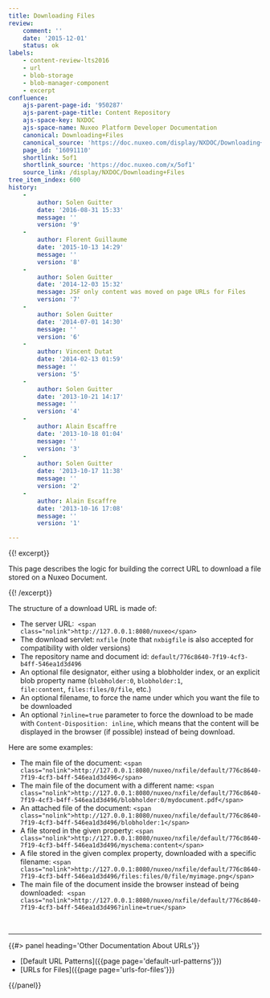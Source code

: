 ```yaml
---
title: Downloading Files
review:
    comment: ''
    date: '2015-12-01'
    status: ok
labels:
    - content-review-lts2016
    - url
    - blob-storage
    - blob-manager-component
    - excerpt
confluence:
    ajs-parent-page-id: '950287'
    ajs-parent-page-title: Content Repository
    ajs-space-key: NXDOC
    ajs-space-name: Nuxeo Platform Developer Documentation
    canonical: Downloading+Files
    canonical_source: 'https://doc.nuxeo.com/display/NXDOC/Downloading+Files'
    page_id: '16091110'
    shortlink: 5of1
    shortlink_source: 'https://doc.nuxeo.com/x/5of1'
    source_link: /display/NXDOC/Downloading+Files
tree_item_index: 600
history:
    -
        author: Solen Guitter
        date: '2016-08-31 15:33'
        message: ''
        version: '9'
    -
        author: Florent Guillaume
        date: '2015-10-13 14:29'
        message: ''
        version: '8'
    -
        author: Solen Guitter
        date: '2014-12-03 15:32'
        message: JSF only content was moved on page URLs for Files
        version: '7'
    -
        author: Solen Guitter
        date: '2014-07-01 14:30'
        message: ''
        version: '6'
    -
        author: Vincent Dutat
        date: '2014-02-13 01:59'
        message: ''
        version: '5'
    -
        author: Solen Guitter
        date: '2013-10-21 14:17'
        message: ''
        version: '4'
    -
        author: Alain Escaffre
        date: '2013-10-18 01:04'
        message: ''
        version: '3'
    -
        author: Solen Guitter
        date: '2013-10-17 11:38'
        message: ''
        version: '2'
    -
        author: Alain Escaffre
        date: '2013-10-16 17:08'
        message: ''
        version: '1'

---
```

{{! excerpt}}

This page describes the logic for building the correct URL to download a file stored on a Nuxeo Document.

{{! /excerpt}}

The structure of a download URL is made of:

*   The server URL:&nbsp; `<span class="nolink">http://127.0.0.1:8080/nuxeo</span>`
*   The download servlet:&nbsp;`nxfile`&nbsp;(note that `nxbigfile` is also accepted for compatibility with older versions)
*   The repository name and document id:&nbsp;`default/776c8640-7f19-4cf3-b4ff-546ea1d3d496`
*   An optional file designator, either using a blobholder index, or an explicit blob property name (`blobholder:0`, `blobholder:1`, `file:content`,&nbsp;`files:files/0/file`, etc.)
*   An optional filename, to force the name under which you want the file to be downloaded
*   An optional `?inline=true` parameter to force the download to be made with `Content-Disposition: inline`, which means that the content will be displayed in the browser (if possible) instead of being download.

Here are some examples:

*   The main file of the document:
    `<span class="nolink">http://127.0.0.1:8080/nuxeo/nxfile/default/776c8640-7f19-4cf3-b4ff-546ea1d3d496</span>`
*   The main file of the document with a different name:
    `<span class="nolink">http://127.0.0.1:8080/nuxeo/nxfile/default/776c8640-7f19-4cf3-b4ff-546ea1d3d496/blobholder:0/mydocument.pdf</span>`
*   An attached file of the document:
    `<span class="nolink">http://127.0.0.1:8080/nuxeo/nxfile/default/776c8640-7f19-4cf3-b4ff-546ea1d3d496/blobholder:1</span>`
*   A file stored in the given property:
    `<span class="nolink">http://127.0.0.1:8080/nuxeo/nxfile/default/776c8640-7f19-4cf3-b4ff-546ea1d3d496/myschema:content</span>`
*   A file stored in the given complex property, downloaded with a specific filename:
    `<span class="nolink">http://127.0.0.1:8080/nuxeo/nxfile/default/776c8640-7f19-4cf3-b4ff-546ea1d3d496/files:files/0/file/myimage.png</span>
    `
*   The main file of the document inside the browser instead of being downloaded:&nbsp;
    `<span class="nolink">http://127.0.0.1:8080/nuxeo/nxfile/default/776c8640-7f19-4cf3-b4ff-546ea1d3d496?inline=true</span>`

&nbsp;

* * *

<div class="row" data-equalizer data-equalize-on="medium"><div class="column medium-6">{{#> panel heading='Other Documentation About URLs'}}

- [Default URL Patterns]({{page page='default-url-patterns'}})
- [URLs for Files]({{page page='urls-for-files'}})

{{/panel}}</div><div class="column medium-6">

&nbsp;

</div></div>
